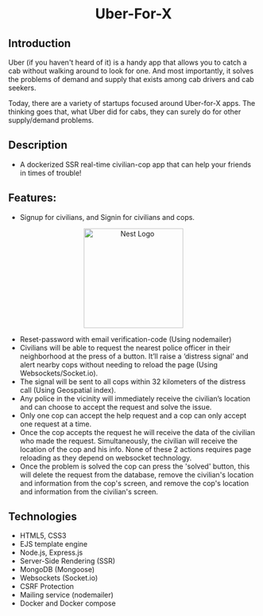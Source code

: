 <h1 align="center">
Uber-For-X
</h1>

## Introduction

Uber (if you haven't heard of it) is a handy app that allows you to catch a cab without walking around to look for one. And most importantly, it solves the problems of demand and supply that exists among cab drivers and cab seekers.

Today, there are a variety of startups focused around Uber-for-X apps. The thinking goes that, what Uber did for cabs, they can surely do for other supply/demand problems.

## Description

- A dockerized SSR real-time civilian-cop app that can help your friends in times of trouble!

## Features:

- Signup for civilians, and Signin for civilians and cops.

<p align="center">
  <img src="./READEME-images/" width="200" alt="Nest Logo" />
</p>

- Reset-password with email verification-code (Using nodemailer)
- Civilians will be able to request the nearest police officer in their neighborhood at the press of a button. It’ll raise a ‘distress signal’ and alert nearby cops without needing to reload the page (Using Websockets/Socket.io).
- The signal will be sent to all cops within 32 kilometers of the distress call (Using Geospatial index).
- Any police in the vicinity will immediately receive the civilian’s location and can choose to accept the request and solve the issue.
- Only one cop can accept the help request and a cop can only accept one request at a time.
- Once the cop accepts the request he will receive the data of the civilian who made the request. Simultaneously, the civilian will receive the location of the cop and his info. None of these 2 actions requires page reloading as they depend on websocket technology.
- Once the problem is solved the cop can press the 'solved' button, this will delete the request from the database, remove the civilian's location and information from the cop's screen, and remove the cop's location and information from the civilian's screen.

## Technologies

- HTML5, CSS3
- EJS template engine
- Node.js, Express.js
- Server-Side Rendering (SSR)
- MongoDB (Mongoose)
- Websockets (Socket.io)
- CSRF Protection
- Mailing service (nodemailer)
- Docker and Docker compose
